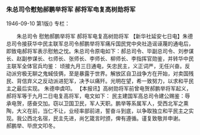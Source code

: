 ### 朱总司令慰勉郝鹏举将军  郝将军电复高树勋将军

1946-09-10
第1版()
专栏：

　　朱总司令
    慰勉郝鹏举将军
    郝将军电复高树勋将军
    【新华社延安七日电】朱德总司令接获华中民主联军总司令郝鹏举将军痛斥国民党中央社造谣诬蔑的通电后，即致电郝将军表示慰勉之忱。朱总司令原电如下：郝总司令、毕副总司令、刘参谋长、赵副参谋长、乜师长、张师长、李师长、柳师长、李指挥官勋鉴，并转华中民主联军全体官兵均鉴：
    顷接九月三日通电，矢忠民主，义正词严，无任兴奋。反动派穷极无聊之鬼蜮伎俩，至是暴露于世界。解放区自卫战争方在开始，对卖国残民、背信弃义之反动派进犯军，决予以痛歼。光明在望，希一致努力，以求和平民主之最后实现。
                                                        朱德申虞叩。
    【本报讯】高树勋将军前曾电贺郝鹏举将军起义，郝将军等于九月二日电复高将军，电文如下：
    民主建国军高总司令建公赐鉴：辱承电贺，感奋交加。窃以卫国卫民，军人天职。鹏举等系属军人，受西北军之熏陶，大义在前，当仁不让，业经率部前进，誓奋斗到底，以争取独立和平民主之实现。我公西北名宿，民主先进，尚乞箴言时颁，俾有遵循。谨复致敬并申谢。   
   郝鹏举、毕庶文叩冬。
